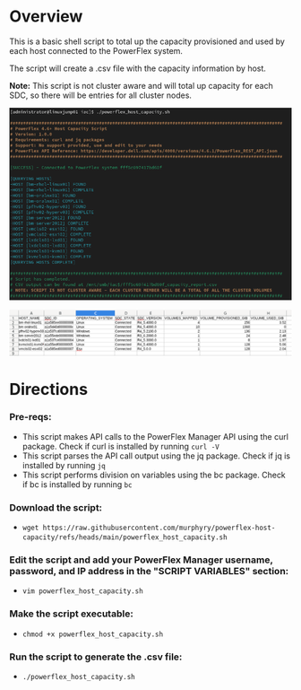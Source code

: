 # Overview
This is a basic shell script to total up the capacity provisioned and used by each host connected to the PowerFlex system.

The script will create a .csv file with the capacity information by host.

**Note:** This script is not cluster aware and will total up capacity for each SDC, so there will be entries for all cluster nodes.

![Screenshot of the script completing a run.](https://github.com/murphyry/powerflex-host-capacity/blob/main/script_output_example.PNG)

![Screenshot of the csv output from the script.](https://github.com/murphyry/powerflex-host-capacity/blob/main/csv_example.png)

# Directions
### Pre-reqs:
- This script makes API calls to the PowerFlex Manager API using the curl package. Check if curl is installed by running ```curl -V```
- This script parses the API call output using the jq package. Check if jq is installed by running ```jq```
- This script performs division on variables using the bc package. Check if bc is installed by running ```bc```
### Download the script:
- ```wget https://raw.githubusercontent.com/murphyry/powerflex-host-capacity/refs/heads/main/powerflex_host_capacity.sh```
### Edit the script and add your PowerFlex Manager username, password, and IP address in the "SCRIPT VARIABLES" section:
- ```vim powerflex_host_capacity.sh```
### Make the script executable:
- ```chmod +x powerflex_host_capacity.sh```
### Run the script to generate the .csv file:
- ```./powerflex_host_capacity.sh```

